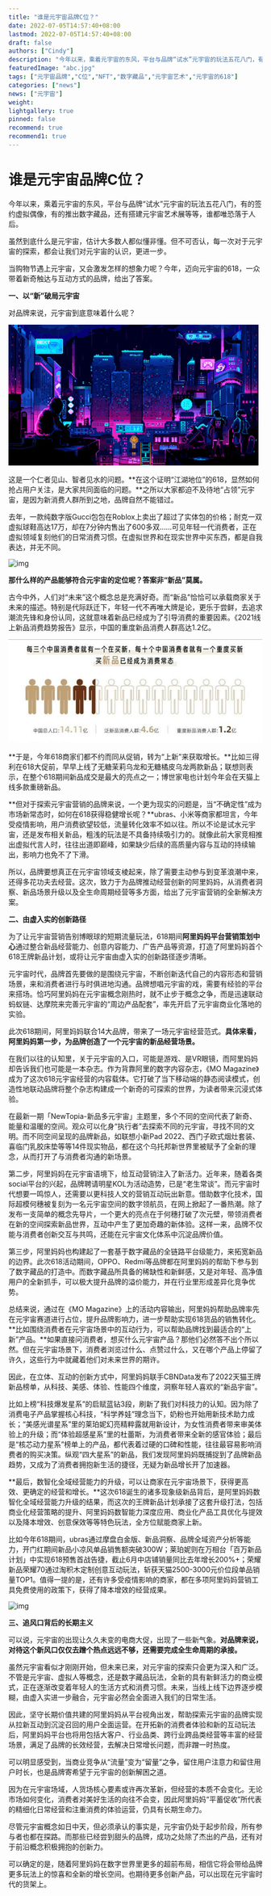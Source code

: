 ```yaml
---
title: "谁是元宇宙品牌C位？"
date: 2022-07-05T14:57:40+08:00
lastmod: 2022-07-05T14:57:40+08:00
draft: false
authors: ["Cindy"]
description: "今年以来，乘着元宇宙的东风，平台与品牌“试水”元宇宙的玩法五花八门，有的签约虚拟偶像，有的推出数字藏品，还有搭建元宇宙艺术展等等，谁都唯恐落于人后。"
featuredImage: "abc.jpg"
tags: ["元宇宙品牌","C位","NFT","数字藏品","元宇宙艺术","元宇宙的618"]
categories: ["news"]
news: ["元宇宙"]
weight: 
lightgallery: true
pinned: false
recommend: true
recommend1: true
---
```


# 谁是元宇宙品牌C位？

今年以来，乘着元宇宙的东风，平台与品牌“试水”元宇宙的玩法五花八门，有的签约虚拟偶像，有的推出数字藏品，还有搭建元宇宙艺术展等等，谁都唯恐落于人后。

虽然到底什么是元宇宙，估计大多数人都似懂非懂。但不可否认，每一次对于元宇宙的探索，都会让我们对元宇宙的认识，更进一步。

当购物节遇上元宇宙，又会激发怎样的想象力呢？今年，迈向元宇宙的618，一众带着新奇触达与互动方式的品牌，给出了答案。

**一、以“新”破局元宇宙**

对品牌来说，元宇宙到底意味着什么呢？

![img](abc.jpg)

这是一个仁者见山、智者见水的问题。**在这个证明“江湖地位”的618，显然如何抢占用户关注，是大家共同面临的问题。**之所以大家都迫不及待地“占领”元宇宙，是因为新消费人群所到之地，品牌自然不能错过。

去年，一款纯数字版Gucci包包在Roblox上卖出了超过了实体包的价格；耐克一双虚拟球鞋高达17万，却在7分钟内售出了600多双……可见年轻一代消费者，正在虚拟领域复刻他们的日常消费习惯。在虚拟世界和在现实世界中买东西，都是自我表达，并无不同。



![img](https://pics6.baidu.com/feed/5366d0160924ab1860fccb857e5998c779890bc3.jpeg?token=793a7a14ea8f8a1ff3eca01d70d1f34c)



**那什么样的产品能够符合元宇宙的定位呢？答案非“新品”莫属。**

古今中外，人们对“未来”这个概念总是充满好奇。而“新品”恰恰可以承载商家关于未来的描述。特别是代际跃迁下，年轻一代不再唯大牌是论，更乐于尝鲜，去追求潮流先锋和身份认同，这就意味着新品已经成为了引导消费的重要因素。《2021线上新品消费趋势报告》显示，中国的重度新品消费人群高达1.2亿。



![img](eee.jpg)



**于是，今年618商家们都不约而同从促销，转为“上新”来获取增长。**比如三得利在618大促前，早早上线了无糖茉莉乌龙和无糖橘皮乌龙两款新品；联想则表示，在整个618期间新品成交是最大的亮点之一；博世家电也计划今年会在天猫上线多款重磅新品。

**但对于探索元宇宙营销的品牌来说，一个更为现实的问题是，当“不确定性”成为市场新常态时，如何在618获得稳健增长呢？**ubras、小米等商家都坦言，今年受疫情影响，用户消费欲望较低，流量转化效率不如以往。所以不论是试水元宇宙，还是发布相关新品，粗浅的玩法是不具备持续吸引力的。就像此前大家竞相推出虚拟代言人时，往往出道即巅峰，如果缺少后续的高质量内容与互动的持续输出，影响力也免不了下滑。

所以，品牌要想真正在元宇宙领域支棱起来，除了需要主动参与到变革浪潮中来，还得多花功夫去经营。这次，致力于为品牌推动经营创新的阿里妈妈，从消费者洞察、新品场景升级以及全生命周期经营等多方面，给出了元宇宙营销的全新解决方案。

**二、由虚入实的创新路径**

为了让元宇宙营销告别博眼球的短期流量玩法，618期间**阿里妈妈平台营销策划中心**通过整合新品经营能力、创意内容能力、广告产品等资源，打造了阿里妈妈首个618王牌新品计划，或将让元宇宙由虚入实的创新路径逐步清晰。

元宇宙时代，品牌首先要做的是围绕元宇宙，不断创新迭代自己的内容形态和营销场景，来和消费者进行与时俱进地沟通。品牌想唱元宇宙的戏，需要有经验的平台来搭场。恰巧阿里妈妈在元宇宙概念刚热时，就不止步于概念之争，而是迅速联动蚂蚁链、达摩院来完善元宇宙的“周边产品配套”，率先开启了元宇宙商业化落地的实验。

此次618期间，阿里妈妈联合14大品牌，带来了一场元宇宙经营范式。**具体来看，阿里妈妈第一步，为品牌创造了一个元宇宙的新品经营场景。**

在我们以往的认知里，关于元宇宙的入口，可能是游戏、是VR眼镜，而阿里妈妈却告诉我们也可能是一本杂志。作为背靠阿里的数字内容杂志，《MO Magazine》成为了这次618元宇宙经营的内容载体。它打破了当下移动端的静态阅读模式，创造性地联动品牌将整个杂志构建成一个新奇的可探索的世界，为读者带来沉浸式体验。

在最新一期「NewTopia-新品多元宇宙」主题里，多个不同的空间代表了新奇、能量和温暖的空间。观众可以化身“执行者”去探索不同的元宇宙，寻找不同的文明。而不同空间呈现的品牌新品，如联想小新Pad 2022、西门子欧式烟灶套装、喜临门乳胶床垫等等14件现实物品，都在这个乌托邦新世界里被赋予了全新的理念，从而打开了与消费者沟通的新场景。

第二步，阿里妈妈在元宇宙语境下，给互动营销注入了新活力。近年来，随着各类social平台的兴起，品牌聘请明星KOL为活动造势，已是“老生常谈”。而元宇宙时代想要一鸣惊人，还需要以更科技人文的营销互动玩出新意。借助数字化技术，国际超模何穗被复刻为一名元宇宙空间的数字领航员，在网上掀起了一番热潮。除了发布一支简单的概念先导片，一个更大的亮点在于何穗打破了次元壁，带领消费者在新的空间探索新品世界，互动中产生了更加奇趣的新体验。这样一来，品牌不仅能与消费者创新交互与共鸣，还能在元宇宙文化体系中沉淀品牌价值。

第三步，阿里妈妈也构建起了一套基于数字藏品的全链路平台级能力，来拓宽新品的边界。此次618活动期间，OPPO、Redmi等品牌都在阿里妈妈的帮助下参与到了数字藏品的打造中。而数字藏品所具备的稀缺性和新鲜感，又是对年轻、高净值用户的全新抓手，可以极大提升品牌的溢价能力，并在行业里形成差异化竞争优势。

总结来说，通过在《MO Magazine》上的活动内容输出，阿里妈妈帮助品牌率先在元宇宙赛道进行占位，提升品牌影响力，进一步帮助实现618货品的销售转化。**比如围绕消费者在元宇宙场景中的互动行为，可以帮助品牌找到最适合的“上新”产品。**如果直接问消费者，想买什么元宇宙产品？那他们必然答不出个所以然。但在元宇宙场景下，消费者浏览过什么、点赞过什么，又在哪个产品上停留了许久，这些行为中就藏着他们对未来世界的期许。

因此，在立体、互动的创新方式中，阿里妈妈联手CBNData发布了2022天猫王牌新品榜单，从科技、美感、体验、性能四个维度，洞察年轻人喜欢的“新品宇宙”。

比如上榜“科技爆发星系”的启赋蓝钻3段，刷新了我们对科技力的认知。因为除了消费电子产品掌握核心科技，“科学养娃”理念当下，奶粉也开始用新技术助力成长；“美感光谱星系”里的莱珀妮幻亮精粹露就用新设计，为女性消费者带来审美体验上的升级；而“体验超感星系”里的杜蕾斯，为消费者带来全新的感官体验；最后是“核芯动力星系”榜单上的产品，都代表着过硬的口碑和性能，往往最容易影响消费者的购买决策。纵观“四大星系”的新品，我们发现阿里妈妈既捕捉到了品牌新品趋势，又成为了消费者拥抱新生活的捷径，无疑为新品增长开了加速器。

**最后，数智化全域经营能力的升级，可以让商家在元宇宙场景下，获得更高效、更确定的经营和增长。**这次618诞生的诸多现象级新品背后，是阿里妈妈数智化全域经营能力升级的结果，而这次的王牌新品计划承接了这套升级打法，包括商业化经营策略的提升、阿里妈妈数智能力深度应用、商业化产品工具优化与提效以及降本增效、创意保效等等特色玩法，全方位赋能商家上新。

比如今年618期间，ubras通过摩盘白金版、新品洞察、品牌全域资产分析等能力，开门红期间新品小凉风单品销售额突破300W；莱珀妮则在万相台「百万新品计划」中实现618预售首战告捷，截止6月中店铺销量同比去年增长200%+；荣耀新品荣耀70通过淘积木定制创意互动玩法，斩获天猫2500-3000元价位段单品销量TOP1。值得一提的是，还有许多受疫情影响的商家，都在多项阿里妈妈营销工具免费使用的政策下，获得了降本增效的经营成果。



![img](https://pics0.baidu.com/feed/e61190ef76c6a7efdd1132edb159d15bf2de6677.jpeg?token=7567e9dd3466ad74d29d37ff52460d4b)

**三、追风口背后的长期主义**

可以说，元宇宙的出现让久久未变的电商大促，出现了一些新气象。**对品牌来说，对待这个新风口仅仅去蹭个热点远远不够，还需要完成全生命周期的承接。**

虽然元宇宙看似才刚刚开始，但未来已来，对元宇宙的探索只会更为深入和广泛。不管是元宇宙、虚拟人等概念，还是数字藏品玩法，全新的具有新鲜活力的商业模式，正在逐渐改变着年轻人的生活方式和消费习惯。未来，当线上线下边界逐步模糊，由虚入实进一步融合，元宇宙必然会全面进入我们的日常生活。

因此，坚守长期价值共建的阿里妈妈从平台视角出发，帮助探索元宇宙的品牌实现从拉新互动到沉淀召回的用户全面运营。在开拓新的消费者体验和新的互动玩法后，阿里妈妈平台也将用包括大客户、行业品类、跨行业跨品类经营等丰富的经营场景，满足了品牌的长效经营，去解决日常增长问题，而非蹭一时热度。

可以明显感受到，当商业竞争从“流量”变为“留量”之争，留住用户注意力和留住用户时长，也是品牌寄希望于元宇宙的创新解困之道。

因为在元宇宙场域，人货场核心要素或许再次革新，但经营的本质不会变化。无论市场如何变化，消费者对美好生活的向往不会变，因此阿里妈妈“平蓄促收”所代表的精细化日常经营和注重消费的体验运营，仍具有长期生命力。

尽管元宇宙概念如日中天，但必须承认的事实是，元宇宙仍处于起步阶段，所有参与者也都在探路。而那些已经尝到甜头的品牌，成功之处除了杰出的产品，还有对于前沿概念积极拥抱的创新力。

可以确定的是，随着阿里妈妈在数字世界里更多的超前布局，相信它将会带给品牌更多玩法上的惊喜和全新的增长空间。也期待更多创新产品，可以出现在元宇宙时代的货架上。